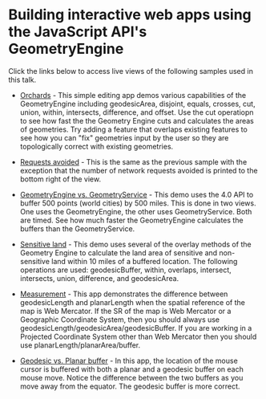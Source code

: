 Building interactive web apps using the JavaScript API's GeometryEngine
=======================================================================

Click the links below to access live views of the following samples used in this talk.

* [Orchards](https://ekenes.github.io/conferences/ds-2016/ge-demo-theater/demos/ge-orchards) - This simple editing app demos various capabilities of the GeometryEngine including geodesicArea, disjoint, equals, crosses, cut, union, within, intersects, difference, and offset. Use the cut operatiopn to see how fast the the Geometry Engine cuts and calculates the areas of geometries. Try adding a feature that overlaps existing features to see how you can "fix" geometries input by the user so they are topologically correct with existing geometries.

* [Requests avoided](https://ekenes.github.io/conferences/ds-2016/ge-demo-theater/demos/ge-orchards/requests.html) - This is the same as the previous sample with the exception that the number of network requests avoided is printed to the bottom right of the view.

* [GeometryEngine vs. GeometryService](https://ekenes.github.io/conferences/ds-2016/ge-demo-theater/demos/ge-gs) - This demo uses the 4.0 API to buffer 500 points (world cities) by 500 miles. This is done in two views. One uses the GeometryEngine, the other uses GeometryService. Both are timed. See how much faster the GeometryEngine calculates the buffers than the GeometryService.

* [Sensitive land](https://ekenes.github.io/conferences/ds-2016/ge-demo-theater/demos/ge-overlay) - This demo uses several of the overlay methods of the Geometry Engine to calculate the land area of sensitive and non-sensitive land within 10 miles of a buffered location. The following operations are used: geodesicBuffer, within, overlaps, intersect, intersects, union, difference, and geodesicArea.

* [Measurement](https://ekenes.github.io/conferences/ds-2016/ge-demo-theater/demos/ge-length) - This app demonstrates the difference between geodesicLength and planarLength when the spatial reference of the map is Web Mercator. If the SR of the map is Web Mercator or a Geographic Coordinate System, then you should always use geodesicLength/geodesicArea/geodesicBuffer. If you are working in a Projected Coordinate System other than Web Mercator then you should use planarLength/planarArea/buffer.

* [Geodesic vs. Planar buffer](https://ekenes.github.io/conferences/ds-2016/ge-deep-dive/demos/ge-buffer) - In this app, the location of the mouse cursor is buffered with both a planar and a geodesic buffer on each mouse move. Notice the difference between the two buffers as you move away from the equator. The geodesic buffer is more correct.